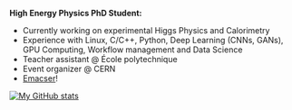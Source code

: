**High Energy Physics PhD Student:**
- Currently working on experimental Higgs Physics and Calorimetry
- Experience with Linux, C/C++, Python, Deep Learning (CNNs, GANs), GPU Computing, Workflow management and Data Science
- Teacher assistant @ École polytechnique
- Event organizer @ CERN
- [Emacser](https://github.com/emacs-mirror/emacs)!

[![My GitHub stats](https://github-readme-stats.vercel.app/api?username=bfonta&include_all_commits=true&custom_title=My%20GitHub%20stats:&line_height=19&count_private=true&theme=tokyonight)](https://github.com/anuraghazra/github-readme-stats)
